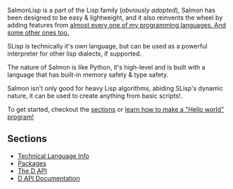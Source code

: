 SalmonLisp is a part of the Lisp family (*obviously adopted*), Salmon has been designed to be easy & lightweight, and it also reinvents the wheel by adding features from [almost every one of my programming languages. And some other ones too.](./Standard/index.md)

SLisp is technically it's own language, but can be used as a powerful interpreter for other lisp dialects, if supported.

The nature of Salmon is like Python, it's high-level and is built with a language that has built-in memory safety & type safety.

Salmon isn't only good for heavy Lisp algorithms, abiding SLisp's dynamic nature, it can be used to create
anything from basic scripts!.

To get started, checkout the [sections](#sections) or [learn how to make a "Hello world" program!](./Handbook/)

## Sections

- [Technical Language Info](./Language/index.md)
- [Packages](./Standard/index.md)
- [The D API](./Language/D_API/index.md)
- [D API Documentation](./API/index.md)
